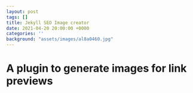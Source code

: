 ```yaml
---
layout: post
tags: []
title: Jekyll SEO Image creator
date: 2021-04-20 20:00:00 +0000
categories: ''
background: "assets/images/al8a0460.jpg"
---
```

# A plugin to generate images for link previews
